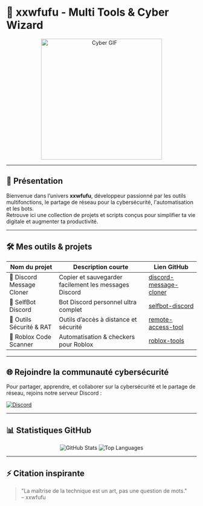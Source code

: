 # 👾 xxwfufu - Multi Tools & Cyber Wizard

<p align="center">
  <img src="https://media.tenor.com/v2M7MfrZ3P4AAAAC/honest.gif" alt="Cyber GIF" width="320" />
</p>

---

## 🚀 Présentation

Bienvenue dans l’univers **xxwfufu**, développeur passionné par les outils multifonctions, le partage de réseau pour la cybersécurité, l'automatisation et les bots.  
Retrouve ici une collection de projets et scripts conçus pour simplifier ta vie digitale et augmenter ta productivité.

---

## 🛠️ Mes outils & projets

| Nom du projet            | Description courte                                    | Lien GitHub                                      |
|-------------------------|------------------------------------------------------|-------------------------------------------------|
| 🔹 Discord Message Cloner | Copier et sauvegarder facilement les messages Discord | [discord-message-cloner](https://github.com/xxwfufu/discord-message-cloner) |
| 🔹 SelfBot Discord       | Bot Discord personnel ultra complet                   | [selfbot-discord](https://github.com/xxwfufu/selfbot-discord)               |
| 🔹 Outils Sécurité & RAT | Outils d’accès à distance et sécurité                  | [remote-access-tool](https://github.com/xxwfufu/remote-access-tool)         |
| 🔹 Roblox Code Scanner   | Automatisation & checkers pour Roblox                  | [roblox-tools](https://github.com/xxwfufu/roblox-tools)                     |

---

## 🌐 Rejoindre la communauté cybersécurité

Pour partager, apprendre, et collaborer sur la cybersécurité et le partage de réseau, rejoins notre serveur Discord :

[![Discord](https://img.shields.io/badge/Discord-7289DA?style=for-the-badge&logo=discord&logoColor=white)](https://discord.gg/Ka3rCUAETk)

---

## 📊 Statistiques GitHub

<p align="center">
  <img src="https://github-readme-stats.vercel.app/api?username=xxwfufu&show_icons=true&theme=dark&hide_title=true" alt="GitHub Stats" />
  <img src="https://github-readme-stats.vercel.app/api/top-langs/?username=xxwfufu&layout=compact&theme=dark" alt="Top Languages" />
</p>

---

## ⚡ Citation inspirante

> "La maîtrise de la technique est un art, pas une question de mots."  
> – xxwfufu

